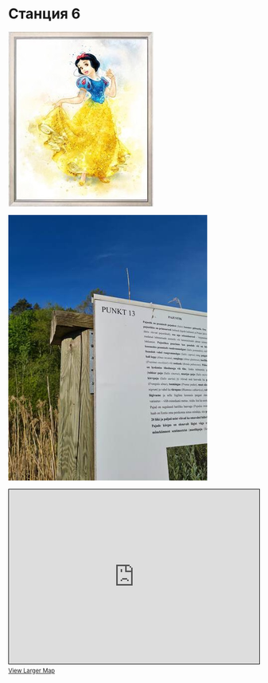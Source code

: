 <script>if (!document.cookie.split('; ').find(row => row.startsWith('questStarted'))) { window.location.href = "404" }</script>

# Станция 6

![Stage 6](img/06.jpg)

![Path 6](path/06.jpg)

<iframe width="100%" height="350" frameborder="0" scrolling="no" marginheight="0" marginwidth="0" src="https://www.openstreetmap.org/export/embed.html?bbox=24.879065752029422%2C59.46269833546526%2C24.887734651565555%2C59.466519489936275&amp;layer=mapnik&amp;marker=59.46460896670338%2C24.883400201797485" style="border: 1px solid black"></iframe><br/><small><a href="https://www.openstreetmap.org/?mlat=59.46461&amp;mlon=24.88340#map=17/59.46461/24.88340&amp;layers=N">View Larger Map</a></small>